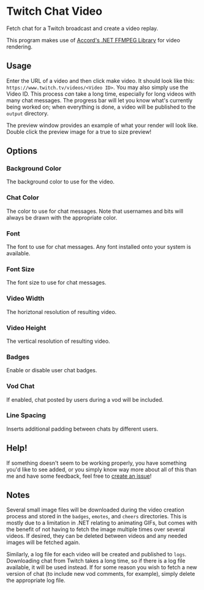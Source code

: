 # Twitch Chat Video

Fetch chat for a Twitch broadcast and create a video replay.

This program makes use of [Accord's .NET FFMPEG Library](http://accord-framework.net/index.html) for video rendering.

## Usage

Enter the URL of a video and then click make video. It should look like this: `https://www.twitch.tv/videos/<Video ID>`. You may also simply use the Video ID. This process *can* take a long time, especially for long videos with many chat messages. The progress bar will let you know what's currently being worked on; when everything is done, a video will be published to the `output` directory.

The preview window provides an example of what your render will look like. Double click the preview image for a true to size preview!

## Options 

### Background Color
The background color to use for the video.

### Chat Color
The color to use for chat messages. Note that usernames and bits will always be drawn with the appropriate color.

### Font
The font to use for chat messages. Any font installed onto your system is available.

### Font Size
The font size to use for chat messages.

### Video Width
The horiztonal resolution of resulting video.

### Video Height
The vertical resolution of resulting video.

### Badges
Enable or disable user chat badges.

### Vod Chat
If enabled, chat posted by users during a vod will be included.

### Line Spacing
Inserts additional padding between chats by different users.

## Help!

If something doesn't seem to be working properly, you have something you'd like to see added, or you simply know way more about all of this than me and have some feedback, feel free to [create an issue](https://github.com/cairface/TwitchChatVideo/issues)!

## Notes

Several small image files will be downloaded during the video creation process and stored in the `badges`, `emotes`, and `cheers` directories. This is mostly due to a limitation in .NET relating to animating GIFs, but comes with the benefit of not having to fetch the image multiple times over several videos. If desired, they can be deleted between videos and any needed images will be fetched again.

Similarly, a log file for each video will be created and published to `logs`. Downloading chat from Twitch takes a long time, so if there is a log file available, it will be used instead. If for some reason you wish to fetch a new version of chat (to include new vod comments, for example), simply delete the appropriate log file.
